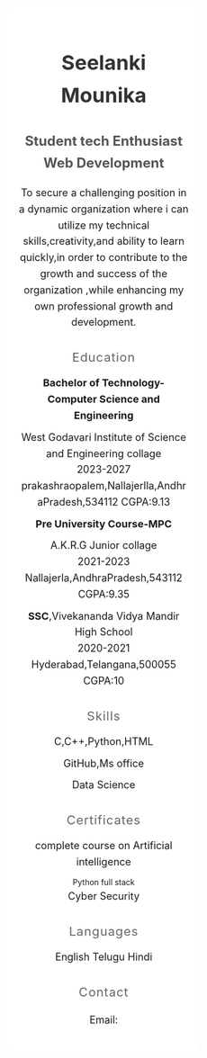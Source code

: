 <DOCTYPE html>
<html lang="en">
<head>
 <meta charset="UTF-8">
 <meta name="viewport"
content="width=device-width,
initial-scale=1.0">
  <title>Seelanki Mounika</title>
<style>
 body{
 /*font-family:Arial,sans-serif,*/
 font-family:'Roboto'sans-serif;
 background-color:#f4f4f4
 color:#333;
 line-height:1.6;
 margin:0;
 display:0;
 justify-content:centre;
 align-items:centre;
 min-height:100vh;
}
  .container{
  width:60%;
  max-width:800px;
  background-color:white;
  padding:20px;
  box-shadow:0 0 10px rgba(0,0,0,0,1);
  border-radius:10px;
  text-align:center;
 }
  .profile-image{
  width:150px;
  height:150px;
  border-radius:50%;
  margin-bottom:20px;
 }
h1{
 font-size:36px;
 margin-bottom:10px;
 color:#333;
}
h2{
 font-size:24px;
 margin-bottom:20px;
 color:#555;
} 
p{
font-size:18px;
margin-bottom:20px;
}
.section-title{
font-size:22px;
margin-top:30px;
margin-bottom:10px;
color:#666;
text-transform:upperccase;
letter-spacing:1px;
}
ul{
 list-style-type:none;
 padding:0;
}
li{
 font-size:18px;
 margin-bottom:10px;
}
.link{
 color:#1a73e8;
 text-decoration:none;
}
</style>
</head>
<body>
 <div class="container">
  <h1>Seelanki Mounika</h1>
  <h2>Student
  tech Enthusiast
  Web Development</h2>
  <p>To secure a challenging position in a dynamic organization where i can utilize my technical skills,creativity,and ability to learn quickly,in order to contribute to the growth and success of the organization ,while enhancing my own professional growth and development.</p>
  <div class="section">
   <div class="section-title">Education</div>
   <ul>
   <li><strong>Bachelor of Technology-Computer Science and Engineering</strong></li>
   <li>West Godavari Institute of Science and Engineering collage<br>
       2023-2027
       prakashraopalem,Nallajerlla,AndhraPradesh,534112
       CGPA:9.13
   </li>
   <li><strong>Pre University Course-MPC</strong></li>
   <li>A.K.R.G Junior collage<br>2021-2023
       Nallajerla,AndhraPradesh,543112
       CGPA:9.35</li>
    <li><strong>SSC</strong>,Vivekananda Vidya Mandir High School<br>
        2020-2021
        Hyderabad,Telangana,500055
        CGPA:10</li>
   </ul>
   </div>
   <div class="section">
    <div class="section-title">Skills</div>
    <ul>
      <li>C,C++,Python,HTML</li>
      <li>GitHub,Ms office</li>
    <li> Data Science</li>
    </ul>
   </div>
   <div class="section">
    <div class="section-title">Certificates
    </div>
    <ul>
      <li>
        complete course on Artificial intelligence
      </li>
      <il>Python full stack</il>
      <li>Cyber Security</li>
    </ul>
   </div>
   <div class="section">
   <div class="section-title">Languages</div>
     <ul>
      <li>English
      Telugu
      Hindi</li>
     </ul>
   </div>
  <div class="section">
   <div class="section-title">Contact</div>
   <p>Email:<a href="Seelankimounika@gmail.com"class="link>Seelankimounika@gmail.com</a></p>
      <p>Phone:+91 8019863769</p>
   </div>
   </div>
</body>
</html>
